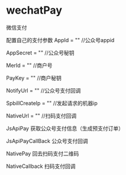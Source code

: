 # wechatPay
微信支付

配置自己的支付参数
AppId = ""          //公众号appid

AppSecret = ""      //公众号秘钥

MerId = ""          //商户号

PayKey = ""         //商户秘钥

NotifyUrl = ""      //公众号支付回调

SpbillCreateIp = "" //发起请求的机器ip

NativeUrl = ""      //扫码支付回调


JsApiPay 获取公众号支付信息（生成预支付订单）

JsApiPayCallBack 公众号支付回调

NativePay 回去扫码支付二维码

NativeCallback 扫码支付回调
